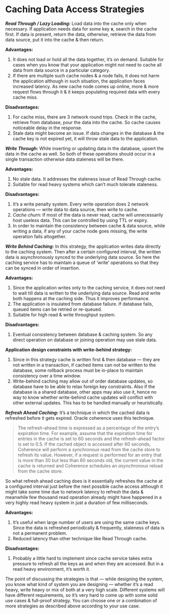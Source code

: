 # Caching Data Access Strategies

**_Read Through / Lazy Loading:_** Load data into the cache only when necessary. If application needs data for some key **x**, search in the cache first. If data is present, return the data, otherwise, retrieve the data from data source, put it into the cache & then return.

**Advantages:**

1.  It does not load or hold all the data together, it’s on demand. Suitable for cases when you know that your application might not need to cache all data from data source in a particular category.
2.  If there are multiple such cache nodes & a node fails, it does not harm the application although in such situation, the application faces increased latency. As new cache node comes up online, more & more request flows through it & it keeps populating required data with every cache miss.

**Disadvantages:**

1.  For cache miss, there are 3 network round trips. Check in the cache, retrieve from database, pour the data into the cache. So cache causes noticeable delay in the response.
2.  Stale data might become an issue. If data changes in the database & the cache key is not expired yet, it will throw stale data to the application.

**_Write Through:_** While inserting or updating data in the database, upsert the data in the cache as well. So both of these operations should occur in a single transaction otherwise data staleness will be there.

**Advantages:**

1.  No stale data. It addresses the staleness issue of Read Through cache.
2.  Suitable for read heavy systems which can’t much tolerate staleness.

**Disadvantages:**

1.  It’s a write penalty system. Every write operation does 2 network operations — write data to data source, then write to cache.
2.  _Cache churn:_ If most of the data is never read, cache will unnecessarily host useless data. This can be controlled by using TTL or expiry.
3.  In order to maintain the consistency between cache & data source, while writing a data, if any of your cache node goes missing, the write operation fails altogether.

**_Write Behind Caching:_** In this strategy, the application writes data directly to the caching system. Then after a certain configured interval, the written data is asynchronously synced to the underlying data source. So here the caching service has to maintain a queue of ‘write’ operations so that they can be synced in order of insertion.

**Advantages:**

1.  Since the application writes only to the caching service, it does not need to wait till data is written to the underlying data source. Read and write both happens at the caching side. Thus it improves performance.
2.  The application is insulated from database failure. If database fails, queued items can be retried or re-queued.
3.  Suitable for high read & write throughput system.

**Disadvantages:**

1.  Eventual consistency between database & caching system. So any direct operation on database or joining operation may use stale data.

**Application design constraints with write-behind strategy:**

1.  Since in this strategy cache is written first & then database — they are not written in a transaction, if cached items can not be written to the database, some rollback process must be in-place to maintain consistency over a time window.
2.  Write-behind caching may allow out of order database updates, so database have to be able to relax foreign key constraints. Also if the database is a shared database, other apps may also use it, hence no way to know whether write-behind cache updates will conflict with other external updates. This has to be handled manually or heuristically.

**_Refresh Ahead Caching:_** It’s a technique in which the cached data is refreshed before it gets expired. Oracle coherence uses this technique.

> The refresh-ahead time is expressed as a percentage of the entry’s expiration time. For example, assume that the expiration time for entries in the cache is set to 60 seconds and the refresh-ahead factor is set to 0.5. If the cached object is accessed after 60 seconds, Coherence will perform a _synchronous_ read from the cache store to refresh its value. However, if a request is performed for an entry that is more than 30 but less than 60 seconds old, the current value in the cache is returned and Coherence schedules an _asynchronous_ reload from the cache store.

So what refresh ahead caching does is it essentially refreshes the cache at a configured interval just before the next possible cache access although it might take some time due to network latency to refresh the data & meanwhile few thousand read operation already might have happened in a very highly read heavy system in just a duration of few milliseconds.

**Advantages:**

1.  It’s useful when large number of users are using the same cache keys. Since the data is refreshed periodically & frequently, staleness of data is not a permanent problem.
2.  Reduced latency than other technique like Read Through cache.

**Disadvantages:**

1.  Probably a little hard to implement since cache service takes extra pressure to refresh all the keys as and when they are accessed. But in a read heavy environment, it’s worth it.

The point of discussing the strategies is that — while designing the system, you know what kind of system you are designing — whether it’s a read heavy, write heavy or mix of both at a very high scale. Different systems will have different requirements, so it’s very hard to come up with some solid use cases & full-proof strategy. You can choose one or a combination of more strategies as described above according to your use case.